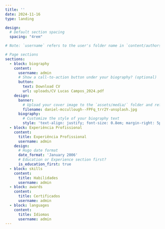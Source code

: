 ```yaml
---
title: ''
date: 2024-11-16
type: landing

design:
  # Default section spacing
  spacing: "4rem"

# Note: `username` refers to the user's folder name in `content/authors/`

# Page sections
sections:
  - block: biography
    content:
      username: admin
      # Show a call-to-action button under your biography? (optional)
      button:
        text: Download CV
        url: uploads/CV Lucas Campos_2024.pdf
    design:
      banner:
        # Upload your cover image to the `assets/media/` folder and reference it here
        filename: daniel-mccullough--FPFq_trr2Y-unsplash.jpg
      biography:
        # Customize the style of your biography text
        style: 'text-align: justify; font-size: 0.8em; margin-right: 5px; margin-left: 5px;'
  - block: Experiência Profissional
    content:
      title: Experiência Profissional
      username: admin
    design:
      # Hugo date format
      date_format: 'January 2006'
      # Education or Experience section first?
      is_education_first: true
  - block: skills
    content:
      title: Habilidades
      username: admin
  - block: awards
    content:
      title: Certificados
      username: admin
  - block: languages
    content:
      title: Idiomas
      username: admin
---
```

